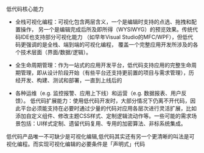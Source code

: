 低代码核心能力

- 全栈可视化编程：可视化包含两层含义，一个是编辑时支持的点选、拖拽和配置操作，
另一个是编辑完成后所及即所得（WYSIWYG）的预览效果。传统代码IDE也支持部分可视化能力
（如早年Visual Studio的MFC/WPF），但低代码更强调的是全栈、端到端的可视化编程，
覆盖一个完整应用开发所涉及的各个技术层面（界面/数据/逻辑）。

- 全生命周期管理：作为一站式的应用开发平台，低代码支持应用的完整生命周期管理，即从设计阶段开始（有些平台还支持更前置的项目与需求管理），历经开发、构建、测试和部署，一直到上线后的
- 各种运维（e.g. 监控报警、应用上下线）和运营（e.g. 数据报表、用户反馈）。
低代码扩展能力：使用低代码开发时，大部分情况下仍离不开代码，因此平台必须能支持在必要时通过少量的代码对应用各层次进行灵活扩展，比如添加自定义组件、修改主题CSS样式、定制逻辑流动作等。一些可能的需求场景包括：UI样式定制、遗留代码复用、专用的加密算法、非标系统集成。

低代码产品唯一不可缺少是可视化编辑,低代码其实还有另一个更清晰的叫法是可视化编程。而实现可视化编辑的必要条件是「声明式」代码


